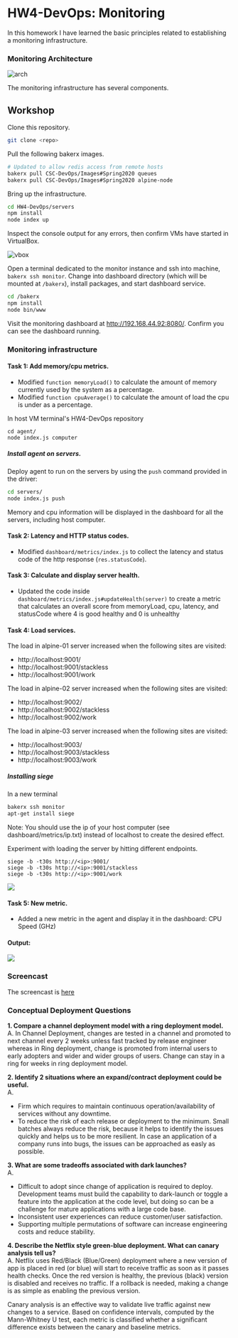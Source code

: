 # HW4-DevOps: Monitoring

In this homework I have learned the basic principles related to establishing a monitoring infrastructure.  

### Monitoring Architecture

![arch](img/monitor-arch.png)

The monitoring infrastructure has several components.

## Workshop

Clone this repository.
```bash
git clone <repo>
```

Pull the following bakerx images.

```bash
# Updated to allow redis access from remote hosts
bakerx pull CSC-DevOps/Images#Spring2020 queues
bakerx pull CSC-DevOps/Images#Spring2020 alpine-node
```

Bring up the infrastructure.

```bash
cd HW4-DevOps/servers
npm install
node index up
```

Inspect the console output for any errors, then confirm VMs have started in VirtualBox.

![vbox](img/vbox.png)

Open a terminal dedicated to the monitor instance and ssh into machine, `bakerx ssh monitor`.
Change into dashboard directory (which will be mounted at `/bakerx`), install packages, and start dashboard service.

```bash
cd /bakerx
npm install
node bin/www
```

Visit the monitoring dashboard at http://192.168.44.92:8080/. Confirm you can see the dashboard running.

### Monitoring infrastructure

#### Task 1: Add memory/cpu metrics.

- Modified `function memoryLoad()` to calculate the amount of memory currently used by the system as a percentage.
- Modified `function cpuAverage()` to calculate the amount of load the cpu is under as a percentage. 

In host VM terminal's HW4-DevOps repository

```
cd agent/
node index.js computer
```

##### Install agent on servers.

Deploy agent to run on the servers by using the `push` command provided in the driver:

```bash
cd servers/
node index.js push
```

Memory and cpu information will be displayed in the dashboard for all the servers, including host computer.

#### Task 2: Latency and HTTP status codes.

- Modified `dashboard/metrics/index.js` to collect the latency and status code of the http response (`res.statusCode`).


#### Task 3: Calculate and display server health.

- Updated the code inside `dashboard/metrics/index.js#updateHealth(server)` to create a metric that calculates an overall score from memoryLoad, cpu, latency, and statusCode where 4 is good healthy and 0 is unhealthy

#### Task 4: Load services.

The load in alpine-01 server increased when the following sites are visited:

* http://localhost:9001/
* http://localhost:9001/stackless
* http://localhost:9001/work

The load in alpine-02 server increased when the following sites are visited:

* http://localhost:9002/
* http://localhost:9002/stackless
* http://localhost:9002/work

The load in alpine-03 server increased when the following sites are visited:

* http://localhost:9003/
* http://localhost:9003/stackless
* http://localhost:9003/work



##### Installing siege
In a new terminal
```bash
bakerx ssh monitor
apt-get install siege
```

Note: You should use the ip of your host computer (see dashboard/metrics/ip.txt) instead of localhost to create the desired effect.

Experiment with loading the server by hitting different endpoints.
```
siege -b -t30s http://<ip>:9001/
siege -b -t30s http://<ip>:9001/stackless
siege -b -t30s http://<ip>:9001/work
```

![](img/Load.png)

#### Task 5: New metric.

- Added a new metric in the agent and display it in the dashboard: CPU Speed (GHz)

#### Output:
![](img/monitor-workshop.png)

### Screencast
The screencast is [here](https://drive.google.com/open?id=1lLvREKHqbl3PdB7yc0xuoxKb9j7vTFBj)

### Conceptual Deployment Questions

**1. Compare a channel deployment model with a ring deployment model.** </br>
A. In Channel Deployment, changes are tested in a channel and promoted to next channel every 2 weeks unless fast tracked by release engineer whereas in Ring deployment, change is promoted from internal users to early adopters and wider and wider groups of users. Change can stay in a ring for weeks in ring deployment model.

**2. Identify 2 situations where an expand/contract deployment could be useful.** </br>
A. 
- Firm which requires to maintain continuous operation/availability of services without any downtime.
- To reduce the risk of each release or deployment to the minimum. Small batches always reduce the risk, because it helps to identify the issues quickly and helps us to be more resilient. In case an application of a company runs into bugs, the issues can be approached as easly as possible.

**3. What are some tradeoffs associated with dark launches?** </br>
A. 
- Difficult to adopt since change of application is required to deploy. Development teams must build the capability to dark-launch or toggle a feature into the application at the code level, but doing so can be a challenge for mature applications with a large code base.
- Inconsistent user experiences can reduce customer/user satisfaction.
- Supporting multiple permutations of software can increase engineering costs and reduce stability.

**4. Describe the Netflix style green-blue deployment. What can canary analysis tell us?** </br>
A. Netflix uses Red/Black (Blue/Green) deployment where a new version of app is placed in red (or blue) will start to receive traffic as soon as it passes health checks. Once the red version is healthy, the previous (black) version is disabled and receives no traffic. If a rollback is needed, making a change is as simple as enabling the previous version.

Canary analysis is an effective way to validate live traffic against new changes to a service. Based on confidence intervals, computed by the Mann-Whitney U test, each metric is classified whether a significant difference exists between the canary and baseline metrics.



